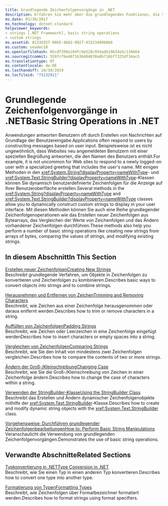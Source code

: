 ```yaml
---
title: Grundlegende Zeichenfolgenvorgänge in .NET
description: Erfahren Sie mehr über die grundlegenden Funktionen, die Sie für Zeichenfolgen verwenden können.
ms.date: 03/30/2017
ms.technology: dotnet-standard
helpviewer_keywords:
- strings [.NET Framework], basic string operations
- custom strings
ms.assetid: 8133d357-90b5-4b62-9927-43323d99b6b6
ms.custom: seadec18
ms.openlocfilehash: 05cdf399e104fc9e528c954adb19634a5c136664
ms.sourcegitcommit: 559fcfbe4871636494870a8b716bf7325df34ac5
ms.translationtype: HT
ms.contentlocale: de-DE
ms.lasthandoff: 10/30/2019
ms.locfileid: "73132911"
---
```

# <a name="basic-string-operations-in-net"></a><span data-ttu-id="49119-103">Grundlegende Zeichenfolgenvorgänge in .NET</span><span class="sxs-lookup"><span data-stu-id="49119-103">Basic String Operations in .NET</span></span>
<span data-ttu-id="49119-104">Anwendungen antworten Benutzern oft durch Erstellen von Nachrichten auf Grundlage der Benutzereingabe.</span><span class="sxs-lookup"><span data-stu-id="49119-104">Applications often respond to users by constructing messages based on user input.</span></span> <span data-ttu-id="49119-105">Beispielsweise ist es nicht ungewöhnlich, dass Websites neu angemeldeten Benutzern mit einer speziellen Begrüßung antworten, die den Namen des Benutzers enthält.</span><span class="sxs-lookup"><span data-stu-id="49119-105">For example, it is not uncommon for Web sites to respond to a newly logged-on user with a specialized greeting that includes the user's name.</span></span> <span data-ttu-id="49119-106">Mit einigen Methoden in den <xref:System.String?displayProperty=nameWithType>- und <xref:System.Text.StringBuilder?displayProperty=nameWithType>-Klassen können Sie dynamisch benutzerdefinierte Zeichenfolgen für die Anzeige auf Ihrer Benutzeroberfläche erstellen.</span><span class="sxs-lookup"><span data-stu-id="49119-106">Several methods in the <xref:System.String?displayProperty=nameWithType> and <xref:System.Text.StringBuilder?displayProperty=nameWithType> classes allow you to dynamically construct custom strings to display in your user interface.</span></span> <span data-ttu-id="49119-107">Mit diesen Methoden können Sie auch eine Reihe grundlegender Zeichenfolgenoperationen wie das Erstellen neuer Zeichenfolgen aus Bytearrays, das Vergleichen der Werte von Zeichenfolgen und das Ändern vorhandener Zeichenfolgen durchführen.</span><span class="sxs-lookup"><span data-stu-id="49119-107">These methods also help you perform a number of basic string operations like creating new strings from arrays of bytes, comparing the values of strings, and modifying existing strings.</span></span>  
  
## <a name="in-this-section"></a><span data-ttu-id="49119-108">In diesem Abschnitt</span><span class="sxs-lookup"><span data-stu-id="49119-108">In This Section</span></span>  
 [<span data-ttu-id="49119-109">Erstellen neuer Zeichenfolgen</span><span class="sxs-lookup"><span data-stu-id="49119-109">Creating New Strings</span></span>](../../../docs/standard/base-types/creating-new.md)  
 <span data-ttu-id="49119-110">Beschreibt grundlegende Verfahren, um Objekte in Zeichenfolgen zu konvertieren und Zeichenfolgen zu kombinieren.</span><span class="sxs-lookup"><span data-stu-id="49119-110">Describes basic ways to convert objects into strings and to combine strings.</span></span>  
  
 [<span data-ttu-id="49119-111">Herausnehmen und Entfernen von Zeichen</span><span class="sxs-lookup"><span data-stu-id="49119-111">Trimming and Removing Characters</span></span>](../../../docs/standard/base-types/trimming.md)  
 <span data-ttu-id="49119-112">Beschreibt, wie Zeichen aus einer Zeichenfolge herausgenommen oder daraus entfernt werden.</span><span class="sxs-lookup"><span data-stu-id="49119-112">Describes how to trim or remove characters in a string.</span></span>  
  
 [<span data-ttu-id="49119-113">Auffüllen von Zeichenfolgen</span><span class="sxs-lookup"><span data-stu-id="49119-113">Padding Strings</span></span>](../../../docs/standard/base-types/padding.md)  
 <span data-ttu-id="49119-114">Beschreibt, wie Zeichen oder Leerzeichen in eine Zeichenfolge eingefügt werden</span><span class="sxs-lookup"><span data-stu-id="49119-114">Describes how to insert characters or empty spaces into a string.</span></span>  
  
 [<span data-ttu-id="49119-115">Vergleichen von Zeichenfolgen</span><span class="sxs-lookup"><span data-stu-id="49119-115">Comparing Strings</span></span>](../../../docs/standard/base-types/comparing.md)  
 <span data-ttu-id="49119-116">Beschreibt, wie Sie den Inhalt von mindestens zwei Zeichenfolgen vergleichen.</span><span class="sxs-lookup"><span data-stu-id="49119-116">Describes how to compare the contents of two or more strings.</span></span>  
  
 [<span data-ttu-id="49119-117">Ändern der Groß-/Kleinschreibung</span><span class="sxs-lookup"><span data-stu-id="49119-117">Changing Case</span></span>](../../../docs/standard/base-types/changing-case.md)  
 <span data-ttu-id="49119-118">Beschreibt, wie Sie die Groß-/Kleinschreibung von Zeichen in einer Zeichenfolge ändern.</span><span class="sxs-lookup"><span data-stu-id="49119-118">Describes how to change the case of characters within a string.</span></span>  
  
 [<span data-ttu-id="49119-119">Verwenden der StringBuilder-Klasse</span><span class="sxs-lookup"><span data-stu-id="49119-119">Using the StringBuilder Class</span></span>](../../../docs/standard/base-types/stringbuilder.md)  
 <span data-ttu-id="49119-120">Beschreibt das Erstellen und Ändern dynamischer Zeichenfolgenobjekte mithilfe der <xref:System.Text.StringBuilder>-Klasse.</span><span class="sxs-lookup"><span data-stu-id="49119-120">Describes how to create and modify dynamic string objects with the <xref:System.Text.StringBuilder> class.</span></span>  
  
 [<span data-ttu-id="49119-121">Vorgehensweise: Durchführen grundlegender Zeichenfolgenbearbeitungen</span><span class="sxs-lookup"><span data-stu-id="49119-121">How to: Perform Basic String Manipulations</span></span>](../../../docs/standard/base-types/basic-manipulations.md)  
 <span data-ttu-id="49119-122">Veranschaulicht die Verwendung von grundlegenden Zeichenfolgenvorgängen.</span><span class="sxs-lookup"><span data-stu-id="49119-122">Demonstrates the use of basic string operations.</span></span>  
  
## <a name="related-sections"></a><span data-ttu-id="49119-123">Verwandte Abschnitte</span><span class="sxs-lookup"><span data-stu-id="49119-123">Related Sections</span></span>  
 [<span data-ttu-id="49119-124">Typkonvertierung in .NET</span><span class="sxs-lookup"><span data-stu-id="49119-124">Type Conversion in .NET</span></span>](../../../docs/standard/base-types/type-conversion.md)  
 <span data-ttu-id="49119-125">Beschreibt, wie Sie einen Typ in einen anderen Typ konvertieren.</span><span class="sxs-lookup"><span data-stu-id="49119-125">Describes how to convert one type into another type.</span></span>  
  
 [<span data-ttu-id="49119-126">Formatierung von Typen</span><span class="sxs-lookup"><span data-stu-id="49119-126">Formatting Types</span></span>](../../../docs/standard/base-types/formatting-types.md)  
 <span data-ttu-id="49119-127">Beschreibt, wie Zeichenfolgen über Formatbezeichner formatiert werden.</span><span class="sxs-lookup"><span data-stu-id="49119-127">Describes how to format strings using format specifiers.</span></span>
